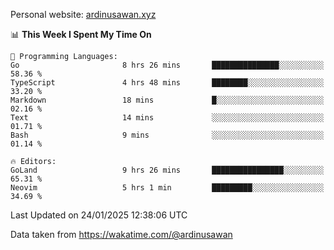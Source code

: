Personal website: [ardinusawan.xyz](https://ardinusawan.xyz)

<!--START_SECTION:waka-->
📊 **This Week I Spent My Time On** 

```text
💬 Programming Languages: 
Go                       8 hrs 26 mins       ███████████████░░░░░░░░░░   58.36 % 
TypeScript               4 hrs 48 mins       ████████░░░░░░░░░░░░░░░░░   33.20 % 
Markdown                 18 mins             █░░░░░░░░░░░░░░░░░░░░░░░░   02.16 % 
Text                     14 mins             ░░░░░░░░░░░░░░░░░░░░░░░░░   01.71 % 
Bash                     9 mins              ░░░░░░░░░░░░░░░░░░░░░░░░░   01.14 % 

🔥 Editors: 
GoLand                   9 hrs 26 mins       ████████████████░░░░░░░░░   65.31 % 
Neovim                   5 hrs 1 min         █████████░░░░░░░░░░░░░░░░   34.69 % 
```


 Last Updated on 24/01/2025 12:38:06 UTC
<!--END_SECTION:waka-->
Data taken from https://wakatime.com/@ardinusawan
